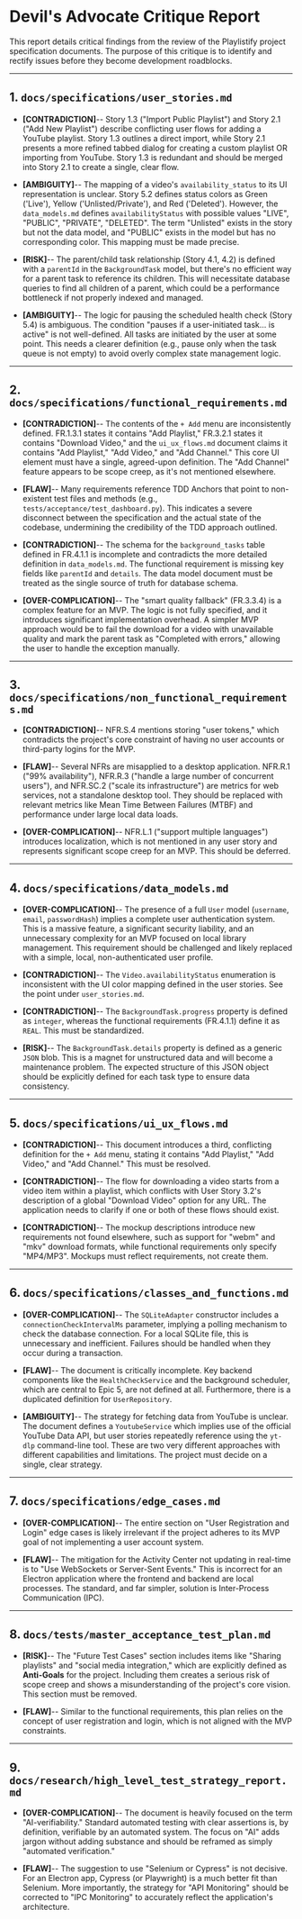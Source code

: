 # Devil's Advocate Critique Report

This report details critical findings from the review of the Playlistify project specification documents. The purpose of this critique is to identify and rectify issues before they become development roadblocks.

---

## 1. `docs/specifications/user_stories.md`

*   **[CONTRADICTION]**-- Story 1.3 ("Import Public Playlist") and Story 2.1 ("Add New Playlist") describe conflicting user flows for adding a YouTube playlist. Story 1.3 outlines a direct import, while Story 2.1 presents a more refined tabbed dialog for creating a custom playlist OR importing from YouTube. Story 1.3 is redundant and should be merged into Story 2.1 to create a single, clear flow.

*   **[AMBIGUITY]**-- The mapping of a video's `availability_status` to its UI representation is unclear. Story 5.2 defines status colors as Green ('Live'), Yellow ('Unlisted/Private'), and Red ('Deleted'). However, the `data_models.md` defines `availabilityStatus` with possible values "LIVE", "PUBLIC", "PRIVATE", "DELETED". The term "Unlisted" exists in the story but not the data model, and "PUBLIC" exists in the model but has no corresponding color. This mapping must be made precise.

*   **[RISK]**-- The parent/child task relationship (Story 4.1, 4.2) is defined with a `parentId` in the `BackgroundTask` model, but there's no efficient way for a parent task to reference its children. This will necessitate database queries to find all children of a parent, which could be a performance bottleneck if not properly indexed and managed.

*   **[AMBIGUITY]**-- The logic for pausing the scheduled health check (Story 5.4) is ambiguous. The condition "pauses if a user-initiated task... is active" is not well-defined. All tasks are initiated by the user at some point. This needs a clearer definition (e.g., pause only when the task queue is not empty) to avoid overly complex state management logic.

---

## 2. `docs/specifications/functional_requirements.md`

*   **[CONTRADICTION]**-- The contents of the `+ Add` menu are inconsistently defined. FR.1.3.1 states it contains "Add Playlist," FR.3.2.1 states it contains "Download Video," and the `ui_ux_flows.md` document claims it contains "Add Playlist," "Add Video," and "Add Channel." This core UI element must have a single, agreed-upon definition. The "Add Channel" feature appears to be scope creep, as it's not mentioned elsewhere.

*   **[FLAW]**-- Many requirements reference TDD Anchors that point to non-existent test files and methods (e.g., `tests/acceptance/test_dashboard.py`). This indicates a severe disconnect between the specification and the actual state of the codebase, undermining the credibility of the TDD approach outlined.

*   **[CONTRADICTION]**-- The schema for the `background_tasks` table defined in FR.4.1.1 is incomplete and contradicts the more detailed definition in `data_models.md`. The functional requirement is missing key fields like `parentId` and `details`. The data model document must be treated as the single source of truth for database schema.

*   **[OVER-COMPLICATION]**-- The "smart quality fallback" (FR.3.3.4) is a complex feature for an MVP. The logic is not fully specified, and it introduces significant implementation overhead. A simpler MVP approach would be to fail the download for a video with unavailable quality and mark the parent task as "Completed with errors," allowing the user to handle the exception manually.

---

## 3. `docs/specifications/non_functional_requirements.md`

*   **[CONTRADICTION]**-- NFR.S.4 mentions storing "user tokens," which contradicts the project's core constraint of having no user accounts or third-party logins for the MVP.

*   **[FLAW]**-- Several NFRs are misapplied to a desktop application. NFR.R.1 ("99% availability"), NFR.R.3 ("handle a large number of concurrent users"), and NFR.SC.2 ("scale its infrastructure") are metrics for web services, not a standalone desktop tool. They should be replaced with relevant metrics like Mean Time Between Failures (MTBF) and performance under large local data loads.

*   **[OVER-COMPLICATION]**-- NFR.L.1 ("support multiple languages") introduces localization, which is not mentioned in any user story and represents significant scope creep for an MVP. This should be deferred.

---

## 4. `docs/specifications/data_models.md`

*   **[OVER-COMPLICATION]**-- The presence of a full `User` model (`username`, `email`, `passwordHash`) implies a complete user authentication system. This is a massive feature, a significant security liability, and an unnecessary complexity for an MVP focused on local library management. This requirement should be challenged and likely replaced with a simple, local, non-authenticated user profile.

*   **[CONTRADICTION]**-- The `Video.availabilityStatus` enumeration is inconsistent with the UI color mapping defined in the user stories. See the point under `user_stories.md`.

*   **[CONTRADICTION]**-- The `BackgroundTask.progress` property is defined as `integer`, whereas the functional requirements (FR.4.1.1) define it as `REAL`. This must be standardized.

*   **[RISK]**-- The `BackgroundTask.details` property is defined as a generic `JSON` blob. This is a magnet for unstructured data and will become a maintenance problem. The expected structure of this JSON object should be explicitly defined for each task type to ensure data consistency.

---

## 5. `docs/specifications/ui_ux_flows.md`

*   **[CONTRADICTION]**-- This document introduces a third, conflicting definition for the `+ Add` menu, stating it contains "Add Playlist," "Add Video," and "Add Channel." This must be resolved.

*   **[CONTRADICTION]**-- The flow for downloading a video starts from a video item within a playlist, which conflicts with User Story 3.2's description of a global "Download Video" option for any URL. The application needs to clarify if one or both of these flows should exist.

*   **[CONTRADICTION]**-- The mockup descriptions introduce new requirements not found elsewhere, such as support for "webm" and "mkv" download formats, while functional requirements only specify "MP4/MP3". Mockups must reflect requirements, not create them.

---

## 6. `docs/specifications/classes_and_functions.md`

*   **[OVER-COMPLICATION]**-- The `SQLiteAdapter` constructor includes a `connectionCheckIntervalMs` parameter, implying a polling mechanism to check the database connection. For a local SQLite file, this is unnecessary and inefficient. Failures should be handled when they occur during a transaction.

*   **[FLAW]**-- The document is critically incomplete. Key backend components like the `HealthCheckService` and the background scheduler, which are central to Epic 5, are not defined at all. Furthermore, there is a duplicated definition for `UserRepository`.

*   **[AMBIGUITY]**-- The strategy for fetching data from YouTube is unclear. The document defines a `YoutubeService` which implies use of the official YouTube Data API, but user stories repeatedly reference using the `yt-dlp` command-line tool. These are two very different approaches with different capabilities and limitations. The project must decide on a single, clear strategy.

---

## 7. `docs/specifications/edge_cases.md`

*   **[OVER-COMPLICATION]**-- The entire section on "User Registration and Login" edge cases is likely irrelevant if the project adheres to its MVP goal of not implementing a user account system.

*   **[FLAW]**-- The mitigation for the Activity Center not updating in real-time is to "Use WebSockets or Server-Sent Events." This is incorrect for an Electron application where the frontend and backend are local processes. The standard, and far simpler, solution is Inter-Process Communication (IPC).

---

## 8. `docs/tests/master_acceptance_test_plan.md`

*   **[RISK]**-- The "Future Test Cases" section includes items like "Sharing playlists" and "social media integration," which are explicitly defined as **Anti-Goals** for the project. Including them creates a serious risk of scope creep and shows a misunderstanding of the project's core vision. This section must be removed.

*   **[FLAW]**-- Similar to the functional requirements, this plan relies on the concept of user registration and login, which is not aligned with the MVP constraints.

---

## 9. `docs/research/high_level_test_strategy_report.md`

*   **[OVER-COMPLICATION]**-- The document is heavily focused on the term "AI-verifiability." Standard automated testing with clear assertions is, by definition, verifiable by an automated system. The focus on "AI" adds jargon without adding substance and should be reframed as simply "automated verification."

*   **[FLAW]**-- The suggestion to use "Selenium or Cypress" is not decisive. For an Electron app, Cypress (or Playwright) is a much better fit than Selenium. More importantly, the strategy for "API Monitoring" should be corrected to "IPC Monitoring" to accurately reflect the application's architecture.
